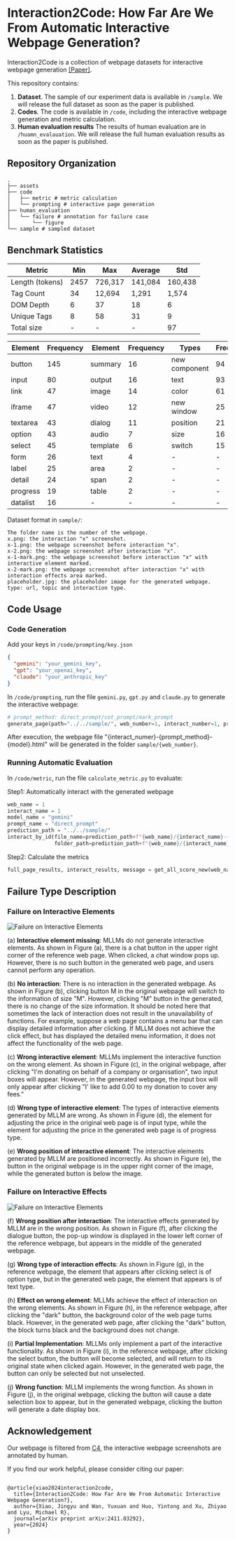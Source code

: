 # Interaction2Code: How Far Are We From Automatic Interactive Webpage Generation?

Interaction2Code is a collection of webpage datasets for interactive webpage generation [[Paper]](https://arxiv.org/abs/2411.03292).

This repository contains:

1. **Dataset**. The sample of our experiment data is available in `/sample`. We will release the full dataset as soon as the paper is published.
2. **Codes**. The code is available in `/code`, including the interactive webpage generation and metric calculation.
3. **Human evaluation results** The results of human evaluation are in `/huamn_evalauation`. We will release the full human evaluation results as soon as the paper is published.


[comment]: <> (2. )

[comment]: <> (3. **Link to supplementary materials.** We provide all the screen recordings in the usefulness study and our prompt details via this [link]&#40;https://drive.google.com/drive/folders/1FnR6MTKCSWFsUP__qO-J5YRhSB7RRDI-?usp=sharing&#41;.)

[comment]: <> (4. **A user-friendly tool based on DCGen**. You can try out the tool [here]&#40;http://13.229.66.240:8080/&#41;.)

[comment]: <> (![Topic Distribution]&#40;./assets/topic.png&#41;)

## Repository Organization

```
.
├── assets
├── code
│   ├── metric # metric calculation
│   └── prompting # interactive page generation
├── human_evaluation
│   └── failure # annotation for failure case
│       └── figure
└── sample # sampled dataset

```


## Benchmark Statistics

| Metric | Min | Max | Average | Std |
| --- | --- | --- | --- | --- |
| Length (tokens) | 2457 | 726,317 | 141,084 | 160,438 |
| Tag Count | 34 | 12,694 | 1,291 | 1,574 |
| DOM Depth | 6 | 37 | 18 | 6 |
| Unique Tags | 8 | 58 | 31 | 9 |
| Total size | - | - | - | 97 |


| Element | Frequency | Element | Frequency | Types | Frequency |
|---------|-----------|----------|-----------|--------------------|-----------|
| button | 145 | summary | 16 | new component | 94 |
| input | 80 | output | 16 | text | 93 |
| link | 47 | image | 14 | color | 61 |
| iframe | 47 | video | 12 | new window | 25 |
| textarea | 43 | dialog | 11 | position | 21 |
| option | 43 | audio | 7 | size | 16 |
| select | 45 | template | 6 | switch | 15 |
| form | 26 | text | 4 | - | - |
| label | 25 | area | 2 | - | - |
| detail | 24 | span | 2 | - | - |
| progress | 19 | table | 2 | - | - |
| datalist | 16 | - | - | - | - |

Dataset format in `sample/`:
```
The folder name is the number of the webpage.
x.png: the interaction "x" screenshot.
x-1.png: the webpage screenshot before interaction "x".
x-2.png: the webpage screenshot after interaction "x".
x-1-mark.png: the webpage screenshot before interaction "x" with interactive element marked.
x-2-mark.png: the webpage screenshot after interaction "x" with interaction effects area marked.
placeholder.jpg: the placeholder image for the generated webpage.
type: url, topic and interaction type.
```



## Code Usage

### Code Generation

Add your keys in `/code/prompting/key.json`
```json
{
  "gemini": "your_gemini_key",
  "gpt": "your_openai_key",
  "claude": "your_anthropic_key"
}
```


In `/code/prompting`, run the file `gemini.py`, `gpt.py` and `claude.py` to generate the interactive webpage:

```python
# prompt_method: direct_prompt/cot_prompt/mark_prompt
generate_page(path="../../sample/", web_number=1, interact_number=1, prompt_method="direct_prompt")
```
After execution, the webpage file "{interact_numer}-{prompt_method}-{model}.html" will be generated in the folder `sample/{web_number}`.

### Running Automatic Evaluation
In `/code/metric`, run the file `calculate_metric.py` to evaluate:

Step1: Automatically interact with the generated webpage

```python
web_name = 1
interact_name = 1
model_name = "gemini"
prompt_name = "direct_prompt"
prediction_path = "../../sample/"
interact_by_id(file_name=prediction_path+f"{web_name}/{interact_name}-{prompt_name}-{model_name}.html", 
               folder_path=prediction_path+f"{web_name}/{interact_name}-{prompt_name}-{model_name}/")

```

Step2: Calculate the metrics
```python
full_page_results, interact_results, message = get_all_score_new(web_name, interact_name, model_name, prompt_name)
```


## Failure Type Description

### Failure on Interactive Elements

![Failure on Interactive Elements](./assets/failure_type1.png)

[comment]: <> (<img src="./assets/failure_type1.png" alt="interactive element" style="zoom: 30%;" />)

(a) **Interactive element missing**: MLLMs do not generate interactive elements. As shown in Figure (a), there is a chat button in the upper right corner of the reference web page. When clicked, a chat window pops up. However, there is no such button in the generated web page, and users cannot perform any operation.

(b) **No interaction**: There is no interaction in the generated webpage. As shown in Figure (b), clicking button M in the original webpage will switch to the information of size "M". However, clicking "M" button in the generated, there is no change of the size information.
It should be noted here that sometimes the lack of interaction does not result in the unavailability of functions. For example, suppose a web page contains a menu bar that can display detailed information after clicking. If MLLM does not achieve the click effect, but has displayed the detailed menu information, it does not affect the functionality of the web page.

(c) **Wrong interactive element**: MLLMs implement the interactive function on the wrong element. As shown in Figure (c), in the original webpage, after clicking "I'm donating on behalf of a company or organisation", two input boxes will appear. However, in the generated webpage, the input box will only appear after clicking "I' like to add 0.00 to my donation to cover any fees."

(d) **Wrong type of interactive element**: The types of interactive elements generated by MLLM are wrong. As shown in Figure (d), the element for adjusting the price in the original web page is of input type, while the element for adjusting the price in the generated web page is of progress type.

(e) **Wrong position of interactive element**: The interactive elements generated by MLLM are positioned incorrectly. As shown in Figure (e), the button in the original webpage is in the upper right corner of the image, while the generated button is below the image.

### Failure on Interactive Effects
![Failure on Interactive Elements](./assets/failure_type2.png)


(f) **Wrong position after interaction**: The interactive effects generated by MLLM are in the wrong position. As shown in Figure (f), after clicking the dialogue button, the pop-up window is displayed in the lower left corner of the reference webpage, but appears in the middle of the generated webpage.

(g) **Wrong type of interaction effects**: As shown in Figure (g), in the reference webpage, the element that appears after clicking select is of option type, but in the generated web page, the element that appears is of text type.

(h) **Effect on wrong element**: MLLMs achieve the effect of interaction on the wrong elements. As shown in Figure (h), in the reference webpage, after clicking the "dark" button, the background color of the web page turns black. However, in the generated web page, after clicking the "dark" button, the block turns black and the background does not change.

(i) **Partial Implementation**: MLLMs only implement a part of the interactive functionality. As shown in Figure (i), in the reference webpage, after clicking the select button, the button will become selected, and will return to its original state when clicked again. However, in the generated web page, the button can only be selected but not unselected.

(j) **Wrong function**: MLLM implements the wrong function. As shown in Figure (j), in the original webpage, clicking the button will cause a date selection box to appear, but in the generated webpage, clicking the button will generate a date display box.





## Acknowledgement

Our webpage is filtered from [C4](https://huggingface.co/datasets/c4), the interactive webpage screenshots are annotated by human.

If you find our work helpful, please consider citing our paper:

```

@article{xiao2024interaction2code,
  title={Interaction2Code: How Far Are We From Automatic Interactive Webpage Generation?},
  author={Xiao, Jingyu and Wan, Yuxuan and Huo, Yintong and Xu, Zhiyao and Lyu, Michael R},
  journal={arXiv preprint arXiv:2411.03292},
  year={2024}
}

```
